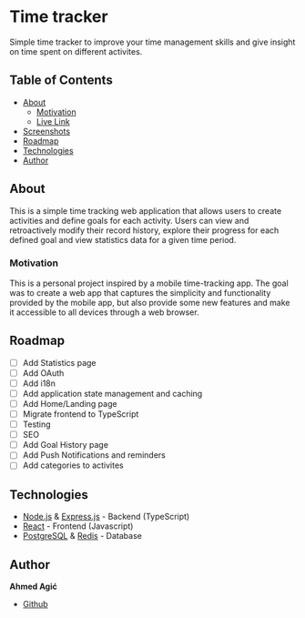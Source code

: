 # Time tracker

Simple time tracker to improve your time management skills and give insight on time spent on different activites.

## Table of Contents

- [About](#about)
  - [Motivation](#motivation)
  - [Live Link](#live-link)
  <!-- - [Getting Started](#getting-started)
  - [Prerequisites](#prerequisites)
  - [Installing](#installing)
    -->
- [Screenshots](#screenshots)
- [Roadmap](#roadmap)
- [Technologies](#technologies)
- [Author](#author)

## About

This is a simple time tracking web application that allows users to create activities and define goals for each activity.
Users can view and retroactively modify their record history, explore their progress for each defined goal and view statistics data for a given time period.

### Motivation

This is a personal project inspired by a mobile time-tracking app. The goal was to create a web app that captures the simplicity and functionality provided by the mobile app, but also provide some new features and make it accessible to all devices through a web browser.

<!--
### Live link

Visit [Time tracker](https://google.com) and try it out now!
-->

<!--
## Getting Started

### Prerequisites

### Installing
-->

<!--
## Screenshots
-->

## Roadmap

- [ ] Add Statistics page
- [ ] Add OAuth
- [ ] Add i18n
- [ ] Add application state management and caching
- [ ] Add Home/Landing page
- [ ] Migrate frontend to TypeScript
- [ ] Testing
- [ ] SEO
- [ ] Add Goal History page
- [ ] Add Push Notifications and reminders
- [ ] Add categories to activites

## Technologies

- [Node.js](https://nodejs.org/docs/latest/api/) & [Express.js](https://expressjs.com/en/4x/api.html) - Backend (TypeScript)
- [React](https://react.dev/reference/react) - Frontend (Javascript)
- [PostgreSQL](https://www.postgresql.org/docs/) & [Redis](https://redis.io/docs/) - Database

## Author

**Ahmed Agić**

<!-- - [LinkedIn](https://www.linkedin.com/in/ahmed-agi%C4%87-a1203b298/)-->

- [Github](https://github.com/ahmedagi?tab=repositories)

